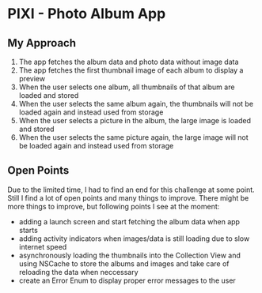#  PIXI - Photo Album App


## My Approach

1. The app fetches the album data and photo data without image data
2. The app fetches the first thumbnail image of each album to display a preview
3. When the user selects one album, all thumbnails of that album are loaded and stored
4. When the user selects the same album again, the thumbnails will not be loaded again and instead used from storage
5. When the user selects a picture in the album, the large image is loaded and stored
6. When the user selects the same picture again, the large image will not be loaded again and instead used from storage


## Open Points

Due to the limited time, I had to find an end for this challenge at some point. Still I find a lot of open points and many things to improve.
There might be more things to improve, but following points I see at the moment:

- adding a launch screen and start fetching the album data when app starts
- adding activity indicators when images/data is still loading due to slow internet speed
- asynchronously loading the thumbnails into the Collection View and using NSCache to store the albums and images and take care of reloading the data when neccessary
- create an Error Enum to display proper error messages to the user

